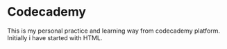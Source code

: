 # Codecademy 
This is my personal practice and learning way from codecademy platform.
Initially i have started with HTML. 

